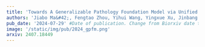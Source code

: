 ```yaml
---
title: 'Towards A Generalizable Pathology Foundation Model via Unified Knowledge Distillation'
authors: 'Jiabo Ma&#42;, Fengtao Zhou, Yihui Wang, Yingxue Xu, Jinbang Li, Fang Yan, Yu Cai, Zhengjie Zhu, Cheng Jin, Yi Lin, Xinrui Jiang, Anjia Han, Zhenhui Li, Ronald Cheong Kin Chan, Jiguang Wang, Peng Fei, Kwang-Ting Cheng, Shaoting Zhang#, Li Liang#, Hao Chen#'
pub_date: '2024-07-29' #Date of publication. Change from Biorxiv date to Journal date once accepted
image: '/static/img/pub/2024_gpfm.png'
arxiv: 2407.18449
---
```

